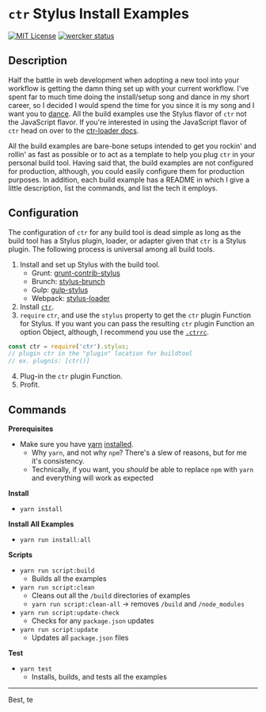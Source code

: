 # `ctr` Stylus Install Examples

[![MIT License](https://img.shields.io/badge/license-MIT-blue.svg)](https://github.com/ctr-lang/install-examples-Less/blob/master/LICENSE.txt)
[![wercker status](https://app.wercker.com/status/5494d001f6f805862ec652ad7d9328dd/s/master "wercker status")](https://app.wercker.com/project/byKey/5494d001f6f805862ec652ad7d9328dd)


## Description

Half the battle in web development when adopting a new tool into your workflow is getting the damn thing set up with your current workflow. I've spent far to much time doing the install/setup song and dance in my short career, so I decided I would spend the time for you since it is my song and I want you to [dance](https://www.youtube.com/watch?v=N4d7Wp9kKjA). All the build examples use the Stylus flavor of `ctr` not the JavaScript flavor. If you're interested in using the JavaScript flavor of `ctr` head on over to the [ctr-loader docs](https://docs.ctr-lang.com/javascript/ctr-loader/).

All the build examples are bare-bone setups intended to get you rockin' and rollin' as fast as possible or to act as a template to help you plug `ctr` in your personal build tool. Having said that, the build examples are not configured for production, although, you could easily configure them for production purposes. In addition, each build example has a README in which I give a little description, list the commands, and list the tech it employs.



## Configuration

The configuration of `ctr` for any build tool is dead simple as long as the build tool has a Stylus plugin, loader, or adapter given that `ctr` is a Stylus plugin. The following process is universal among all build tools.

1. Install and set up Stylus with the build tool.
    + Grunt: [grunt-contrib-stylus](https://www.npmjs.com/package/grunt-contrib-stylus)
    + Brunch: [stylus-brunch](https://www.npmjs.com/package/stylus-brunch)
    + Gulp: [gulp-stylus](https://www.npmjs.com/package/gulp-stylus)
    + Webpack: [stylus-loader](https://www.npmjs.com/package/stylus-loader)
2. Install [`ctr`](https://www.npmjs.com/package/ctr).
4. `require` `ctr`, and use the `stylus` property to get the `ctr` plugin Function for Stylus. If you want you can pass the resulting `ctr` plugin Function an option Object, although, I recommend you use the [`.ctrrc`](https://docs.ctr-lang.com/helpers/dot-ctrrc/).
```js
const ctr = require('ctr').stylus;
// plugin ctr in the "plugin" location for buildtool
// ex. plugnis: [ctr()]
```
4. Plug-in the `ctr` plugin Function.
4. Profit.



## Commands

__Prerequisites__

+ Make sure you have [yarn](https://yarnpkg.com) [installed](https://yarnpkg.com/en/docs/install).
    * Why `yarn`, and not why `npm`? There's a slew of reasons, but for me it's consistency.
    * Technically, if you want, you _should_ be able to replace `npm` with `yarn` and everything will work as expected

__Install__

+ `yarn install`

__Install All Examples__

+ `yarn run install:all`

__Scripts__

+ `yarn run script:build`
    * Builds all the examples
+ `yarn run script:clean`
    * Cleans out all the `/build` directories of examples
    * `yarn run script:clean-all` -> removes `/build` and `/node_modules`
+ `yarn run script:update-check`
    * Checks for any `package.json` updates
+ `yarn run script:update`
    * Updates all `package.json` files

__Test__

+ `yarn test`
   * Installs, builds, and tests all the examples

---

Best, te
